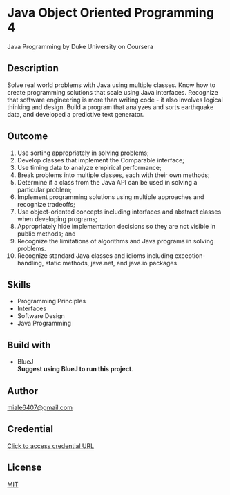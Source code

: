 # Java Object Oriented Programming 4
Java Programming by Duke University on Coursera

## Description
Solve real world problems with Java using multiple classes. Know how to create programming solutions 
that scale using Java interfaces. Recognize that software engineering is more than writing code - it 
also involves logical thinking and design. Build a program that analyzes and sorts earthquake data, 
and developed a predictive text generator.

## Outcome
1. Use sorting appropriately in solving problems;
2. Develop classes that implement the Comparable interface;
3. Use timing data to analyze empirical performance;
4. Break problems into multiple classes, each with their own methods;
5. Determine if a class from the Java API can be used in solving a particular problem;
6. Implement programming solutions using multiple approaches and recognize tradeoffs;
7. Use object-oriented concepts including interfaces and abstract classes when developing programs;
8. Appropriately hide implementation decisions so they are not visible in public methods; and
9. Recognize the limitations of algorithms and Java programs in solving problems.
10. Recognize standard Java classes and idioms including exception-handling, static methods, java.net, 
and java.io packages.

## Skills
- Programming Principles
- Interfaces
- Software Design
- Java Programming

## Build with
- BlueJ <br />
**Suggest using BlueJ to run this project**.

## Author
miale6407@gmail.com

## Credential 
[Click to access credential URL](https://www.coursera.org/account/accomplishments/certificate/T6EGPCCKJZTS)

## License
[MIT](https://choosealicense.com/licenses/mit/)
